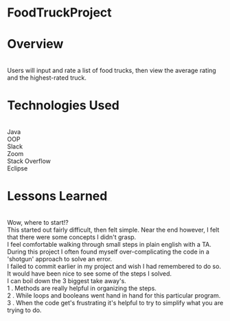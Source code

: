 # FoodTruckProject

# Overview
<br> Users will input and rate a list of food trucks, then view the average rating and the highest-rated truck.

# Technologies Used
<br>Java
<br>OOP
<br>Slack
<br>Zoom
<br>Stack Overflow
<br>Eclipse

# Lessons Learned
<br>Wow, where to start!?
<br>  This started out fairly difficult, then felt simple. Near the end however, I felt that there were some concepts I didn't grasp.
<br> I feel comfortable walking through small steps in plain english with a TA. During this project I often found myself over-complicating the code in a 'shotgun' approach to solve an error.
<br> I failed to commit earlier in my project and wish I had remembered to do so. It would have been nice to see some of the steps I solved.
<br> I can boil down the 3 biggest take away's.
<br>1 . Methods are really helpful in organizing the steps.
<br>2 . While loops and booleans went hand in hand for this particular program.
<br>3 . When the code get's frustrating it's helpful to try to simplify what you are trying to do.